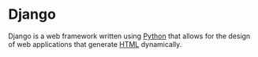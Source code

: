                         
# Django

Django is a web framework written using [Python](/wiki/Python) that allows for the design of web applications that generate [HTML](/wiki/HTML) dynamically.

         
         